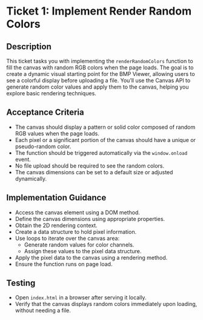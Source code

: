 # Ticket 1: Implement Render Random Colors

## Description
This ticket tasks you with implementing the `renderRandomColors` function to fill the canvas with random RGB colors when the page loads. The goal is to create a dynamic visual starting point for the BMP Viewer, allowing users to see a colorful display before uploading a file. You’ll use the Canvas API to generate random color values and apply them to the canvas, helping you explore basic rendering techniques.

## Acceptance Criteria
- The canvas should display a pattern or solid color composed of random RGB values when the page loads.
- Each pixel or a significant portion of the canvas should have a unique or pseudo-random color.
- The function should be triggered automatically via the `window.onload` event.
- No file upload should be required to see the random colors.
- The canvas dimensions can be set to a default size or adjusted dynamically.

## Implementation Guidance
- Access the canvas element using a DOM method.
- Define the canvas dimensions using appropriate properties.
- Obtain the 2D rendering context.
- Create a data structure to hold pixel information.
- Use loops to iterate over the canvas area:
  - Generate random values for color channels.
  - Assign these values to the pixel data structure.
- Apply the pixel data to the canvas using a rendering method.
- Ensure the function runs on page load.

## Testing
- Open `index.html` in a browser after serving it locally.
- Verify that the canvas displays random colors immediately upon loading, without needing a file.
